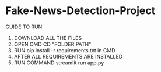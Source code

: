 # Fake-News-Detection-Project

GUIDE TO RUN

1. DOWNLOAD ALL THE FILES 
2. OPEN CMD CD "FOLDER PATH"
3. RUN pip install -r requirements.txt in CMD
4. AFTER ALL REQUIREMENTS ARE INSTALLED
5. RUN COMMAND streamlit run app.py
   
